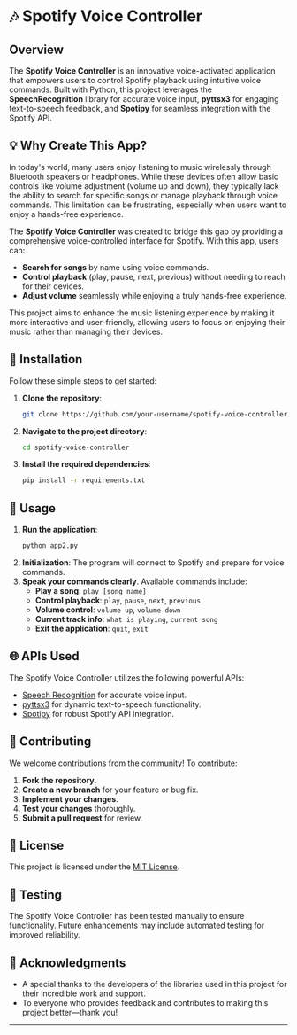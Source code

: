 # 🎶 Spotify Voice Controller

## Overview
The **Spotify Voice Controller** is an innovative voice-activated application that empowers users to control Spotify playback using intuitive voice commands. Built with Python, this project leverages the **SpeechRecognition** library for accurate voice input, **pyttsx3** for engaging text-to-speech feedback, and **Spotipy** for seamless integration with the Spotify API.

## 💡 Why Create This App?

In today's world, many users enjoy listening to music wirelessly through Bluetooth speakers or headphones. While these devices often allow basic controls like volume adjustment (volume up and down), they typically lack the ability to search for specific songs or manage playback through voice commands. This limitation can be frustrating, especially when users want to enjoy a hands-free experience.

The **Spotify Voice Controller** was created to bridge this gap by providing a comprehensive voice-controlled interface for Spotify. With this app, users can:
- **Search for songs** by name using voice commands.
- **Control playback** (play, pause, next, previous) without needing to reach for their devices.
- **Adjust volume** seamlessly while enjoying a truly hands-free experience.

This project aims to enhance the music listening experience by making it more interactive and user-friendly, allowing users to focus on enjoying their music rather than managing their devices.

## 🚀 Installation

Follow these simple steps to get started:

1. **Clone the repository**:
   ```bash
   git clone https://github.com/your-username/spotify-voice-controller.git
   ```
2. **Navigate to the project directory**:
   ```bash
   cd spotify-voice-controller
   ```
3. **Install the required dependencies**:
   ```bash
   pip install -r requirements.txt
   ```

## 🎤 Usage

1. **Run the application**:
   ```bash
   python app2.py
   ```
2. **Initialization**: The program will connect to Spotify and prepare for voice commands.
3. **Speak your commands clearly**. Available commands include:
   - **Play a song**: `play [song name]`
   - **Control playback**: `play`, `pause`, `next`, `previous`
   - **Volume control**: `volume up`, `volume down`
   - **Current track info**: `what is playing`, `current song`
   - **Exit the application**: `quit`, `exit`

## 🌐 APIs Used

The Spotify Voice Controller utilizes the following powerful APIs:
- [Speech Recognition](https://pypi.org/project/SpeechRecognition/) for accurate voice input.
- [pyttsx3](https://pypi.org/project/pyttsx3/) for dynamic text-to-speech functionality.
- [Spotipy](https://spotipy.readthedocs.io/en/2.19.0/) for robust Spotify API integration.

## 🤝 Contributing

We welcome contributions from the community! To contribute:
1. **Fork the repository**.
2. **Create a new branch** for your feature or bug fix.
3. **Implement your changes**.
4. **Test your changes** thoroughly.
5. **Submit a pull request** for review.

## 📜 License

This project is licensed under the [MIT License](LICENSE).

## 🧪 Testing

The Spotify Voice Controller has been tested manually to ensure functionality. Future enhancements may include automated testing for improved reliability.

## 🙏 Acknowledgments

- A special thanks to the developers of the libraries used in this project for their incredible work and support.
- To everyone who provides feedback and contributes to making this project better—thank you!

---
